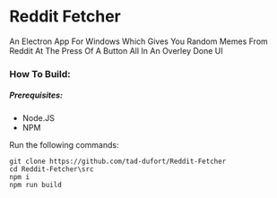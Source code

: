 # Reddit Fetcher

An Electron App For Windows Which Gives You Random Memes From Reddit At The Press Of A Button
All In An Overley Done UI

### How To Build:

##### Prerequisites:

* Node.JS
* NPM

Run the following commands:

```
git clone https://github.com/tad-dufort/Reddit-Fetcher
cd Reddit-Fetcher\src
npm i
npm run build
```
